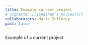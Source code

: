 ```yaml
---
title: Example current project
# vignette: [[jonathan’s movies??]]
collaborators: Marie Zufferey
past: false
---
```


Example of a current project

<!--
![My screenshot]({{ "/assets/projects/segmentation.png" | absolute_url}}){:height="500px" width="500px"}..
<iframe width="640" height="360" src="https://www.youtube.com/embed/csQeQfq81rQ" frameborder="0" allow="autoplay; encrypted-media" allowfullscreen></iframe>
-->
